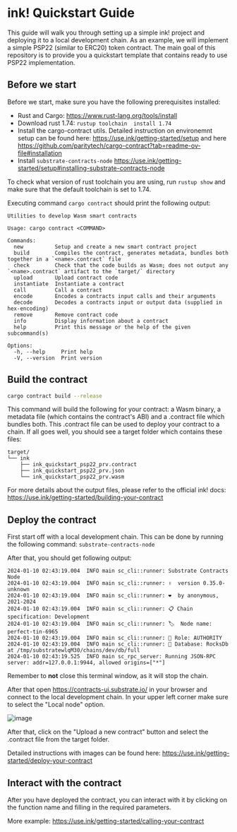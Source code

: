 # ink! Quickstart Guide

This guide will walk you through setting up a simple ink! project and deploying it to a local development chain.
As an example, we will implement a simple PSP22 (similar to ERC20) token contract.
The main goal of this repository is to provide you a quickstart template that contains ready to use PSP22 implementation. 

## Before we start

Before we start, make sure you have the following prerequisites installed:
* Rust and Cargo: https://www.rust-lang.org/tools/install
* Download rust 1.74: `rustup toolchain  install 1.74`
* Install the cargo-contract utils. Detailed instruction on environemnt setup can be found here: https://use.ink/getting-started/setup and here https://github.com/paritytech/cargo-contract?tab=readme-ov-file#installation
* Install `substrate-contracts-node` https://use.ink/getting-started/setup#installing-substrate-contracts-node

To check what version of rust toolchain you are using, run `rustup show` and make sure that the default toolchain is set to 1.74.

Executing command `cargo contract` should print the following output:
```
Utilities to develop Wasm smart contracts

Usage: cargo contract <COMMAND>

Commands:
  new          Setup and create a new smart contract project
  build        Compiles the contract, generates metadata, bundles both together in a `<name>.contract` file
  check        Check that the code builds as Wasm; does not output any `<name>.contract` artifact to the `target/` directory
  upload       Upload contract code
  instantiate  Instantiate a contract
  call         Call a contract
  encode       Encodes a contracts input calls and their arguments
  decode       Decodes a contracts input or output data (supplied in hex-encoding)
  remove       Remove contract code
  info         Display information about a contract
  help         Print this message or the help of the given subcommand(s)

Options:
  -h, --help     Print help
  -V, --version  Print version
```

## Build the contract

```bash
cargo contract build --release
```

This command will build the following for your contract: a Wasm binary, a metadata file (which contains the contract's ABI) and a .contract file which bundles both. 
This .contract file can be used to deploy your contract to a chain. If all goes well, you should see a target folder which contains these files:

```
target/
└── ink
    ├── ink_quickstart_psp22_prv.contract
    ├── ink_quickstart_psp22_prv.json
    └── ink_quickstart_psp22_prv.wasm
```

For more details about the output files, please refer to the official ink! docs: https://use.ink/getting-started/building-your-contract

## Deploy the contract

First start off with a local development chain. This can be done by running the following command: `substrate-contracts-node`

After that, you should get following output:
```
2024-01-10 02:43:19.004  INFO main sc_cli::runner: Substrate Contracts Node    
2024-01-10 02:43:19.004  INFO main sc_cli::runner: ✌  version 0.35.0-unknown    
2024-01-10 02:43:19.004  INFO main sc_cli::runner: ❤  by anonymous, 2021-2024    
2024-01-10 02:43:19.004  INFO main sc_cli::runner: 📋 Chain specification: Development    
2024-01-10 02:43:19.004  INFO main sc_cli::runner: 🏷  Node name: perfect-tin-6965    
2024-01-10 02:43:19.004  INFO main sc_cli::runner: 👤 Role: AUTHORITY    
2024-01-10 02:43:19.004  INFO main sc_cli::runner: 💾 Database: RocksDb at /tmp/substratewlqM30/chains/dev/db/full    
2024-01-10 02:43:19.525  INFO main sc_rpc_server: Running JSON-RPC server: addr=127.0.0.1:9944, allowed origins=["*"] 
```

Remember to **not** close this terminal window, as it will stop the chain.

After that open https://contracts-ui.substrate.io/ in your browser and connect to the local development chain.
In your upper left corner make sure to select the "Local node" option.

![image](https://github.com/Smart-Beaver/.github/assets/8248700/b731d959-44ba-47ed-81ae-085f027d0110)

After that, click on the "Upload a new contract" button and select the .contract file from the target folder.

Detailed instructions with images can be found here: https://use.ink/getting-started/deploy-your-contract

## Interact with the contract

After you have deployed the contract, you can interact with it by clicking on the function name and filling in the required parameters.

More example: https://use.ink/getting-started/calling-your-contract